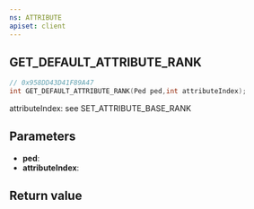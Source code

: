 ```yaml
---
ns: ATTRIBUTE
apiset: client
---
```

## GET_DEFAULT_ATTRIBUTE_RANK

```c
// 0x958DD43D41F89A47
int GET_DEFAULT_ATTRIBUTE_RANK(Ped ped,int attributeIndex);
```

attributeIndex: see SET_ATTRIBUTE_BASE_RANK

## Parameters
* **ped**:
* **attributeIndex**:

## Return value